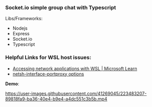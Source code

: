 ### Socket.io simple group chat with Typescript

Libs/Frameworks:

- Nodejs
- Express
- Socket.io
- Typescript

### Helpful Links for WSL host issues:

- [Accessing network applications with WSL | Microsoft Learn](https://learn.microsoft.com/en-us/windows/wsl/networking)
- [netsh-interface-portproxy options](https://learn.microsoft.com/en-us/windows-server/networking/technologies/netsh/netsh-interface-portproxy)

**Demo**:

https://user-images.githubusercontent.com/41269045/223483207-89818fa9-ba36-40e4-b9e4-a4dc551c3b5b.mp4

